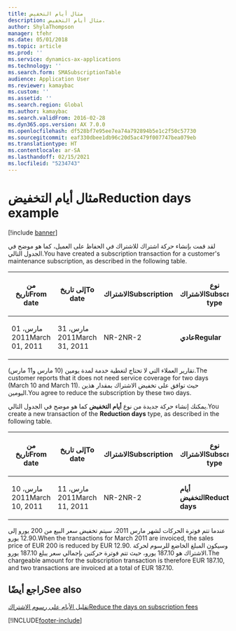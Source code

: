 ```yaml
---
title: مثال أيام التخفيض
description: مثال أيام التخفيض.
author: ShylaThompson
manager: tfehr
ms.date: 05/01/2018
ms.topic: article
ms.prod: ''
ms.service: dynamics-ax-applications
ms.technology: ''
ms.search.form: SMASubscriptionTable
audience: Application User
ms.reviewer: kamaybac
ms.custom: ''
ms.assetid: ''
ms.search.region: Global
ms.author: kamaybac
ms.search.validFrom: 2016-02-28
ms.dyn365.ops.version: AX 7.0.0
ms.openlocfilehash: df528bf7e95ee7ea74a792894b5e1c2f50c57730
ms.sourcegitcommit: eaf330dbee1db96c20d5ac479f007747bea079eb
ms.translationtype: HT
ms.contentlocale: ar-SA
ms.lasthandoff: 02/15/2021
ms.locfileid: "5234743"
---
```

# <a name="reduction-days-example"></a><span data-ttu-id="32b1c-103">مثال أيام التخفيض</span><span class="sxs-lookup"><span data-stu-id="32b1c-103">Reduction days example</span></span> 

[!include [banner](../includes/banner.md)]


<span data-ttu-id="32b1c-104">لقد قمت بإنشاء حركة اشتراك للاشتراك في الحفاظ على العميل، كما هو موضح في الجدول التالي.</span><span class="sxs-lookup"><span data-stu-id="32b1c-104">You have created a subscription transaction for a customer's maintenance subscription, as described in the following table.</span></span>

<table>
<colgroup>
<col style="width: 12%" />
<col style="width: 12%" />
<col style="width: 12%" />
<col style="width: 12%" />
<col style="width: 12%" />
<col style="width: 12%" />
<col style="width: 12%" />
<col style="width: 12%" />
</colgroup>
<thead>
<tr class="header">
<th><p><span data-ttu-id="32b1c-105">من تاريخ</span><span class="sxs-lookup"><span data-stu-id="32b1c-105">From date</span></span></p></th>
<th><p><span data-ttu-id="32b1c-106">إلى تاريخ</span><span class="sxs-lookup"><span data-stu-id="32b1c-106">To date</span></span></p></th>
<th><p><span data-ttu-id="32b1c-107">الاشتراك</span><span class="sxs-lookup"><span data-stu-id="32b1c-107">Subscription</span></span></p></th>
<th><p><span data-ttu-id="32b1c-108">نوع الاشتراك</span><span class="sxs-lookup"><span data-stu-id="32b1c-108">Subscription type</span></span></p></th>
<th><p><span data-ttu-id="32b1c-109">Project</span><span class="sxs-lookup"><span data-stu-id="32b1c-109">Project</span></span></p></th>
<th><p><span data-ttu-id="32b1c-110">الفئة</span><span class="sxs-lookup"><span data-stu-id="32b1c-110">Category</span></span></p></th>
<th><p><span data-ttu-id="32b1c-111">عملة المبيعات</span><span class="sxs-lookup"><span data-stu-id="32b1c-111">Sales currency</span></span></p></th>
<th><p><span data-ttu-id="32b1c-112">سعر المبيعات</span><span class="sxs-lookup"><span data-stu-id="32b1c-112">Sales price</span></span></p></th>
</tr>
</thead>
<tbody>
<tr class="odd">
<td><p><span data-ttu-id="32b1c-113">01 مارس، 2011</span><span class="sxs-lookup"><span data-stu-id="32b1c-113">March 01, 2011</span></span></p></td>
<td><p><span data-ttu-id="32b1c-114">31 مارس، 2011</span><span class="sxs-lookup"><span data-stu-id="32b1c-114">March 31, 2011</span></span></p></td>
<td><p><span data-ttu-id="32b1c-115">NR-2</span><span class="sxs-lookup"><span data-stu-id="32b1c-115">NR-2</span></span></p></td>
<td><p><span data-ttu-id="32b1c-116"><strong>عادي</strong></span><span class="sxs-lookup"><span data-stu-id="32b1c-116"><strong>Regular</strong></span></span></p></td>
<td><p><span data-ttu-id="32b1c-117">9013</span><span class="sxs-lookup"><span data-stu-id="32b1c-117">9013</span></span></p></td>
<td><p><span data-ttu-id="32b1c-118">SubCat2</span><span class="sxs-lookup"><span data-stu-id="32b1c-118">SubCat2</span></span></p></td>
<td><p><span data-ttu-id="32b1c-119">يورو</span><span class="sxs-lookup"><span data-stu-id="32b1c-119">EUR</span></span></p></td>
<td><p><span data-ttu-id="32b1c-120">200.00</span><span class="sxs-lookup"><span data-stu-id="32b1c-120">200.00</span></span></p></td>
</tr>
</tbody>
</table>


<span data-ttu-id="32b1c-121">تقارير العملاء التي لا تحتاج لتغطية خدمة لمدة يومين (10 مارس و11 مارس).</span><span class="sxs-lookup"><span data-stu-id="32b1c-121">The customer reports that it does not need service coverage for two days (March 10 and March 11).</span></span> <span data-ttu-id="32b1c-122">حيث توافق على تخفيض الاشتراك بمقدار هذين اليومين.</span><span class="sxs-lookup"><span data-stu-id="32b1c-122">You agree to reduce the subscription by these two days.</span></span>

<span data-ttu-id="32b1c-123">يمكنك إنشاء حركة جديدة من نوع **أيام التخفيض** كما هو موضح في الجدول التالي.</span><span class="sxs-lookup"><span data-stu-id="32b1c-123">You create a new transaction of the **Reduction days** type, as described in the following table.</span></span>

<table>
<colgroup>
<col style="width: 12%" />
<col style="width: 12%" />
<col style="width: 12%" />
<col style="width: 12%" />
<col style="width: 12%" />
<col style="width: 12%" />
<col style="width: 12%" />
<col style="width: 12%" />
</colgroup>
<thead>
<tr class="header">
<th><p><span data-ttu-id="32b1c-124">من تاريخ</span><span class="sxs-lookup"><span data-stu-id="32b1c-124">From date</span></span></p></th>
<th><p><span data-ttu-id="32b1c-125">إلى تاريخ</span><span class="sxs-lookup"><span data-stu-id="32b1c-125">To date</span></span></p></th>
<th><p><span data-ttu-id="32b1c-126">الاشتراك</span><span class="sxs-lookup"><span data-stu-id="32b1c-126">Subscription</span></span></p></th>
<th><p><span data-ttu-id="32b1c-127">نوع الاشتراك</span><span class="sxs-lookup"><span data-stu-id="32b1c-127">Subscription type</span></span></p></th>
<th><p><span data-ttu-id="32b1c-128">Project</span><span class="sxs-lookup"><span data-stu-id="32b1c-128">Project</span></span></p></th>
<th><p><span data-ttu-id="32b1c-129">الفئة</span><span class="sxs-lookup"><span data-stu-id="32b1c-129">Category</span></span></p></th>
<th><p><span data-ttu-id="32b1c-130">عملة المبيعات</span><span class="sxs-lookup"><span data-stu-id="32b1c-130">Sales currency</span></span></p></th>
<th><p><span data-ttu-id="32b1c-131">سعر المبيعات</span><span class="sxs-lookup"><span data-stu-id="32b1c-131">Sales price</span></span></p></th>
</tr>
</thead>
<tbody>
<tr class="odd">
<td><p><span data-ttu-id="32b1c-132">10 مارس، 2011</span><span class="sxs-lookup"><span data-stu-id="32b1c-132">March 10, 2011</span></span></p></td>
<td><p><span data-ttu-id="32b1c-133">11 مارس، 2011</span><span class="sxs-lookup"><span data-stu-id="32b1c-133">March 11, 2011</span></span></p></td>
<td><p><span data-ttu-id="32b1c-134">NR-2</span><span class="sxs-lookup"><span data-stu-id="32b1c-134">NR-2</span></span></p></td>
<td><p><span data-ttu-id="32b1c-135"><strong>أيام التخفيض</strong></span><span class="sxs-lookup"><span data-stu-id="32b1c-135"><strong>Reduction days</strong></span></span></p></td>
<td><p><span data-ttu-id="32b1c-136">9013</span><span class="sxs-lookup"><span data-stu-id="32b1c-136">9013</span></span></p></td>
<td><p><span data-ttu-id="32b1c-137">SubCat2</span><span class="sxs-lookup"><span data-stu-id="32b1c-137">SubCat2</span></span></p></td>
<td><p><span data-ttu-id="32b1c-138">يورو</span><span class="sxs-lookup"><span data-stu-id="32b1c-138">EUR</span></span></p></td>
<td><p><span data-ttu-id="32b1c-139">12.90-</span><span class="sxs-lookup"><span data-stu-id="32b1c-139">-12.90</span></span></p></td>
</tr>
</tbody>
</table>


<span data-ttu-id="32b1c-140">عندما تتم فوترة الحركات لشهر مارس 2011، سيتم تخفيض سعر البيع من 200 يورو إلى 12.90 يورو.</span><span class="sxs-lookup"><span data-stu-id="32b1c-140">When the transactions for March 2011 are invoiced, the sales price of EUR 200 is reduced by EUR 12.90.</span></span> <span data-ttu-id="32b1c-141">وسيكون المبلغ الخاضع للرسوم لحركة الاشتراك هو 187.10 يورو، حيث تتم فوترة حركتين بإجمالي سعر يبلغ 187.10 يورو.</span><span class="sxs-lookup"><span data-stu-id="32b1c-141">The chargeable amount for the subscription transaction is therefore EUR 187.10, and two transactions are invoiced at a total of EUR 187.10.</span></span>

## <a name="see-also"></a><span data-ttu-id="32b1c-142">راجع أيضًا</span><span class="sxs-lookup"><span data-stu-id="32b1c-142">See also</span></span>

[<span data-ttu-id="32b1c-143">تقليل الأيام على رسوم الاشتراك</span><span class="sxs-lookup"><span data-stu-id="32b1c-143">Reduce the days on subscription fees</span></span>](reduce-the-days-on-subscription-fees.md)

  




[!INCLUDE[footer-include](../../includes/footer-banner.md)]